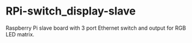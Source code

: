 # RPi-switch_display-slave
Raspberry Pi slave board with 3 port Ethernet switch and output for RGB LED matrix.
